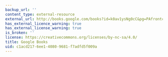 ```yaml
---
backup_url: ''
content_type: external-resource
external_url: http://books.google.com/books?id=k0av1ysNg0cC&pg=PAfrontcover
has_external_licence_warning: true
has_external_license_warning: true
is_broken: ''
license: https://creativecommons.org/licenses/by-nc-sa/4.0/
title: Google Books
uid: c1acd217-6ee1-4080-9681-f7adfd5f009a
---
```


